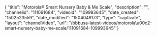 {
    "title": "Motorola&reg; Smart Nursery Baby &amp; Me Scale",
    "description": "",
    "channelid": "111091684",
    "videoid": "109993645",
    "date_created": "1502523559",
    "date_modified": "1504049173",
    "type": "captivate",
    "layout": "channelVideo",
    "url": "\/bbbusa-latest-videos\/motorola\u00c2-smart-nursery-baby-me-scale\/111091684-109993645"
}